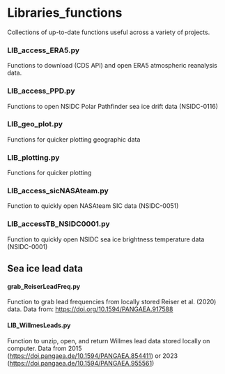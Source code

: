 # Libraries_functions

Collections of up-to-date functions useful across a variety of projects.

### LIB_access_ERA5.py
Functions to download (CDS API) and open ERA5 atmospheric reanalysis data. 

### LIB_access_PPD.py
Functions to open NSIDC Polar Pathfinder sea ice drift data (NSIDC-0116)

### LIB_geo_plot.py
Functions for quicker plotting geographic data

### LIB_plotting.py
Functions for quicker plotting

### LIB_access_sicNASAteam.py
Function to quickly open NASAteam SIC data (NSIDC-0051)

### LIB_accessTB_NSIDC0001.py
Function to quickly open NSIDC sea ice brightness temperature data (NSIDC-0001)

## Sea ice lead data
#### grab_ReiserLeadFreq.py
Function to grab lead frequencies from locally stored Reiser et al. (2020) data.
Data from: https://doi.org/10.1594/PANGAEA.917588

#### LIB_WillmesLeads.py
Function to unzip, open, and return Willmes lead data stored locally on computer. 
Data from 2015 (https://doi.pangaea.de/10.1594/PANGAEA.854411) or 2023 (https://doi.pangaea.de/10.1594/PANGAEA.955561)